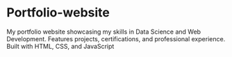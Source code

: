 # Portfolio-website
 My portfolio website showcasing my skills in Data Science and Web Development. Features projects, certifications, and professional experience. Built with HTML, CSS, and JavaScript

